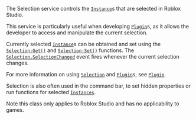 The Selection service controls the [`Instance`](https://create.roblox.com/docs/reference/engine/classes/Instance)s that are selected in
Roblox Studio.

This service is particularly useful when developing [`Plugin`](https://create.roblox.com/docs/reference/engine/classes/Plugin)s, as it
allows the developer to access and manipulate the current selection.

Currently selected [`Instance`](https://create.roblox.com/docs/reference/engine/classes/Instance)s can be obtained and set using the
[`Selection:Get()`](https://create.roblox.com/docs/reference/engine/classes/Selection#Get) and [`Selection:Set()`](https://create.roblox.com/docs/reference/engine/classes/Selection#Set) functions. The
[`Selection.SelectionChanged`](https://create.roblox.com/docs/reference/engine/classes/Selection#SelectionChanged) event fires whenever the current selection
changes.

For more information on using [`Selection`](https://create.roblox.com/docs/reference/engine/classes/Selection) and [`Plugin`](https://create.roblox.com/docs/reference/engine/classes/Plugin)s, see
[`Plugin`](https://create.roblox.com/docs/reference/engine/classes/Plugin).

Selection is also often used in the command bar, to set hidden properties or
run functions for selected [`Instances`](https://create.roblox.com/docs/reference/engine/classes/Instance).

Note this class only applies to Roblox Studio and has no applicability to
games.